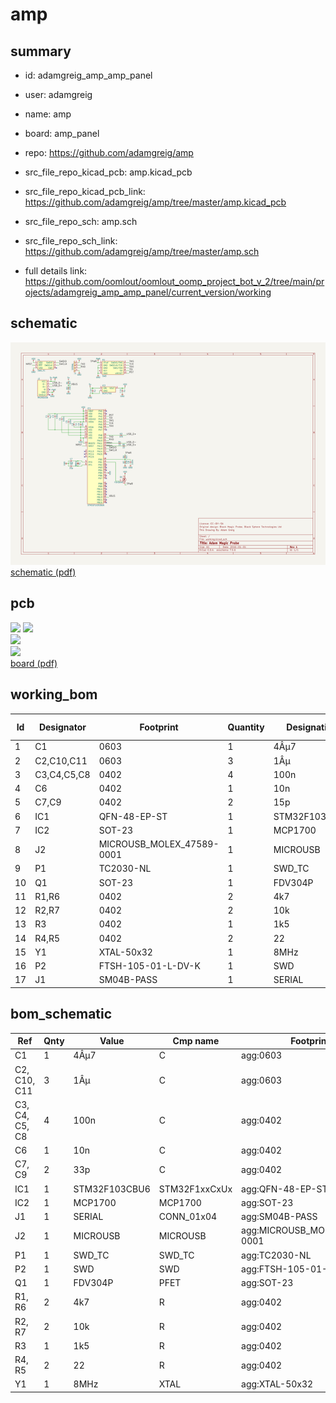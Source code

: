 # amp
 
## summary 
* id: adamgreig_amp_amp_panel
* user: adamgreig
* name: amp
* board: amp_panel
* repo: https://github.com/adamgreig/amp
* src_file_repo_kicad_pcb: amp.kicad_pcb
* src_file_repo_kicad_pcb_link: https://github.com/adamgreig/amp/tree/master/amp.kicad_pcb


* src_file_repo_sch: amp.sch
* src_file_repo_sch_link: https://github.com/adamgreig/amp/tree/master/amp.sch
* full details link: https://github.com/oomlout/oomlout_oomp_project_bot_v_2/tree/main/projects/adamgreig_amp_amp_panel/current_version/working  

## schematic  
![](working_schematic_600.png)  
[schematic (pdf)](working_schematic.pdf) 






















## pcb  
![](working_3d_600.png) 
![](working_3d_front_600.png)  
![](working_3d_back_600.png)  
![](working_600.png)  
[board (pdf)](working.pdf)  

## working_bom
| Id | Designator | Footprint | Quantity | Designation | Supplier and ref |  | None | 
| --- | --- | --- | --- | --- | --- | --- | --- | 
| 1 | C1 | 0603 | 1 | 4Âµ7 |  |  | [''] | 
| 2 | C2,C10,C11 | 0603 | 3 | 1Âµ |  |  | [''] | 
| 3 | C3,C4,C5,C8 | 0402 | 4 | 100n |  |  | [''] | 
| 4 | C6 | 0402 | 1 | 10n |  |  | [''] | 
| 5 | C7,C9 | 0402 | 2 | 15p |  |  | [''] | 
| 6 | IC1 | QFN-48-EP-ST | 1 | STM32F103CBU6 |  |  | [''] | 
| 7 | IC2 | SOT-23 | 1 | MCP1700 |  |  | [''] | 
| 8 | J2 | MICROUSB_MOLEX_47589-0001 | 1 | MICROUSB |  |  | [''] | 
| 9 | P1 | TC2030-NL | 1 | SWD_TC |  |  | [''] | 
| 10 | Q1 | SOT-23 | 1 | FDV304P |  |  | [''] | 
| 11 | R1,R6 | 0402 | 2 | 4k7 |  |  | [''] | 
| 12 | R2,R7 | 0402 | 2 | 10k |  |  | [''] | 
| 13 | R3 | 0402 | 1 | 1k5 |  |  | [''] | 
| 14 | R4,R5 | 0402 | 2 | 22 |  |  | [''] | 
| 15 | Y1 | XTAL-50x32 | 1 | 8MHz |  |  | [''] | 
| 16 | P2 | FTSH-105-01-L-DV-K | 1 | SWD |  |  | [''] | 
| 17 | J1 | SM04B-PASS | 1 | SERIAL |  |  | [''] | 


## bom_schematic
| Ref | Qnty | Value | Cmp name | Footprint | Description | Vendor | DNP | 
| --- | --- | --- | --- | --- | --- | --- | --- | 
| C1 | 1 | 4Âµ7 | C | agg:0603 |  |  |  | 
| C2, C10, C11 | 3 | 1Âµ | C | agg:0603 |  |  |  | 
| C3, C4, C5, C8 | 4 | 100n | C | agg:0402 |  |  |  | 
| C6 | 1 | 10n | C | agg:0402 |  |  |  | 
| C7, C9 | 2 | 33p | C | agg:0402 |  |  |  | 
| IC1 | 1 | STM32F103CBU6 | STM32F1xxCxUx | agg:QFN-48-EP-ST |  |  |  | 
| IC2 | 1 | MCP1700 | MCP1700 | agg:SOT-23 |  |  |  | 
| J1 | 1 | SERIAL | CONN_01x04 | agg:SM04B-PASS |  |  |  | 
| J2 | 1 | MICROUSB | MICROUSB | agg:MICROUSB_MOLEX_47589-0001 |  |  |  | 
| P1 | 1 | SWD_TC | SWD_TC | agg:TC2030-NL |  |  |  | 
| P2 | 1 | SWD | SWD | agg:FTSH-105-01-L-DV-K |  |  |  | 
| Q1 | 1 | FDV304P | PFET | agg:SOT-23 |  |  |  | 
| R1, R6 | 2 | 4k7 | R | agg:0402 |  |  |  | 
| R2, R7 | 2 | 10k | R | agg:0402 |  |  |  | 
| R3 | 1 | 1k5 | R | agg:0402 |  |  |  | 
| R4, R5 | 2 | 22 | R | agg:0402 |  |  |  | 
| Y1 | 1 | 8MHz | XTAL | agg:XTAL-50x32 |  |  |  | 



